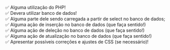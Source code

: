 ✅ Alguma utilização do PHP!<br/>
✅ Devera utilizar banco de dados!<br/>
✅ Alguma parte dele sendo carregada a partir de select no banco de dados;<br/>
✅ Alguma ação de inserção no banco de dados (que faça sentido!)<br/>
✅ Alguma ação de deleção no banco de dados (que faça sentido!)<br/>
✅ Alguma ação de atualização no banco de dados (que faça sentido!)<br/>
✅ Apresentar possíveis correções e ajustes de CSS (se necessário)!<br/>
